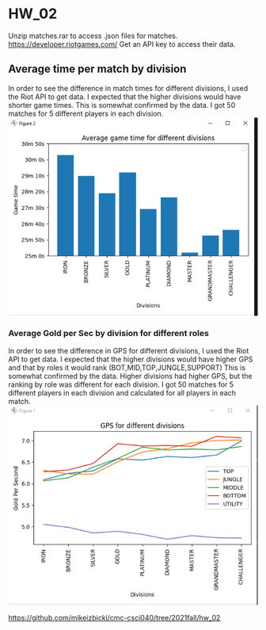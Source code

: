 # HW_02

Unzip matches.rar to access .json files for matches.
https://developer.riotgames.com/
Get an API key to access their data.

## Average time per match by division
In order to see the difference in match times for different divisions, I used the Riot API to get data. 
I expected that the higher divisions would have shorter game times.
This is somewhat confirmed by the data.
I got 50 matches for 5 different players in each division.
![Average time per match by division](Bar_Graph.PNG)
### Average Gold per Sec by division for different roles

In order to see the difference in GPS for different divisions, I used the Riot API to get data. 
I expected that the higher divisions would have higher GPS and that by roles it would rank (BOT,MID,TOP,JUNGLE,SUPPORT)
This is somewhat confirmed by the data. Higher divisions had higher GPS, but the ranking by role was different for each division.
I got 50 matches for 5 different players in each division and calculated for all players in each match.
![Average Gold per Sec by division for different roles](Line_Graph.PNG)

https://github.com/mikeizbicki/cmc-csci040/tree/2021fall/hw_02
